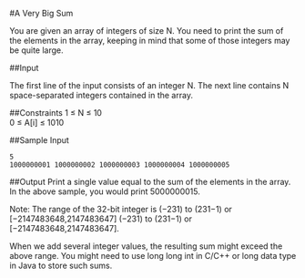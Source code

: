 #A Very Big Sum

You are given an array of integers of size N. You need to print the sum of the elements in the array, keeping in mind that some of those integers may be quite large.

##Input

The first line of the input consists of an integer N. The next line contains N space-separated integers contained in the array.

##Constraints 
1 ≤ N ≤ 10  
0 ≤ A[i] ≤ 1010  

##Sample Input 
```
5  
1000000001 1000000002 1000000003 1000000004 1000000005  
```

##Output 
Print a single value equal to the sum of the elements in the array. In the above sample, you would print 5000000015.

Note: The range of the 32-bit integer is (−231) to (231−1) or [−2147483648,2147483647] (−231) to (231−1) or [−2147483648,2147483647].

When we add several integer values, the resulting sum might exceed the above range. You might need to use long long int in C/C++ or long data type in Java to store such sums.  

